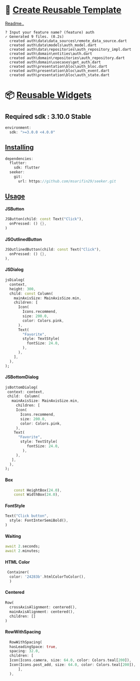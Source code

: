 
# 🧱 [Create Reusable Template]()
[Readme..](https://github.com/msarifin29/seeker/tree/master/bricks)
```
? Input your feature name? (feature) auth
✓ Generated 9 files. (0.2s)
  created auth\data\data_sources\remote_data_source.dart
  created auth\data\models\auth_model.dart
  created auth\data\repositories\auth_repository_impl.dart
  created auth\domain\entities\auth.dart
  created auth\domain\repositories\auth_repository.dart
  created auth\domain\usecases\get_auth.dart
  created auth\presentation\bloc\auth_bloc.dart
  created auth\presentation\bloc\auth_event.dart
  created auth\presentation\bloc\auth_state.dart
```

# 📦 [Reusable Widgets]()

## Required sdk : 3.10.0 Stable
```dart
environment:
  sdk: ">=3.0.0 <4.0.0"
```

## [Installing]()

```dart
dependencies:
  flutter:
    sdk: flutter
  seeker:
    git:
      url: https://github.com/msarifin29/seeker.git
```

## [Usage]()

#### JSButton
```dart 
JSButton(child: const Text("Click"),
  onPressed: () {},
)
```
#### JSOutlinedButton
```dart
JSOutlinedButton(child: const Text("Click"),
  onPressed: () {},
),
```
#### JSDialog
```dart
jsDialog(
  context,
  height: 300,
  child: const Column(
    mainAxisSize: MainAxisSize.min,
    children: [
      Icon(
        Icons.recommend,
        size: 200.0,
        color: Colors.pink,
      ),
      Text(
        "Favorite",
        style: TextStyle(
          fontSize: 24.0,
        ),
      ),
    ],
  ),
);
```
#### JSBottomDialog
```dart
jsBottomDialog(
 context: context,
 child:  Column(
   mainAxisSize: MainAxisSize.min,
     children: [
     Icon(
       Icons.recommend,
       size: 200.0,
       color: Colors.pink,
     ),
    Text(
      "Favorite",
       style: TextStyle(
          fontSize: 24.0,
        ),
     ),
   ],
  ),
);
```
#### Box
```dart
    const HeightBox(24.0),
    const WidthBox(24.0),
```
#### FontStyle
```dart
Text("Click button",
  style: FontInterSemiBold(),
)
```
#### Waiting
```dart
await 2.seconds;
await 2.minutes;
```
#### HTML Color
```dart
 Container(
  color: '24283b'.htmlColorToColor(),
  )
```
#### Centered
```dart
Row(
  crossAxisAlignment: centered(),
  mainAxisAlignment: centered(),
  children: []
)
```
#### RowWithSpacing
```dart
  RowWithSpacing(
  hasLeadingSpace: true,
  spacing: 32.0,
  children: [
  Icon(Icons.camera, size: 64.0, color: Colors.teal[200]),
  Icon(Icons.post_add, size: 64.0, color: Colors.teal[200]),
      ],
  ),
```
